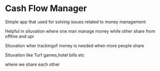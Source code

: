 <h1>Cash Flow Manager</h1>
<P>Simple app that used for solving issues related to money management </P>
<P>Helpful in situvation where one man manage money while other share from offline and upi</P>
<P>Situvation wher trackingof money is needed when more people share</P>

<p>Situvation like Turf games,hotel bills etc</P>
<p>where we share each other</p>
